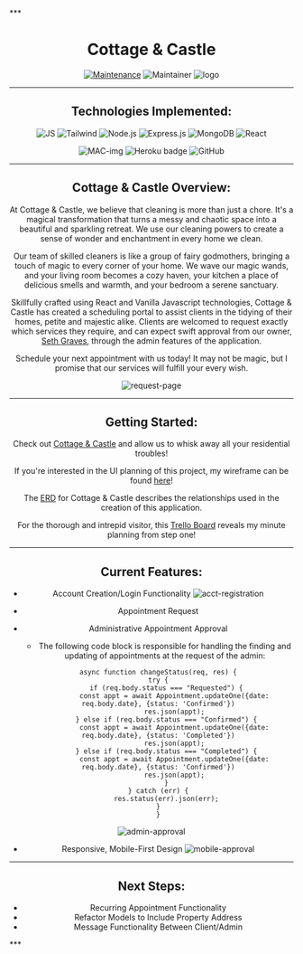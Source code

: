 ***<div style="text-align: center;">

# Cottage & Castle

[![Maintenance](https://img.shields.io/badge/Maintained%3F-yes-green.svg)](https://GitHub.com/Naereen/StrapDown.js/graphs/commit-activity)
![Maintainer](https://img.shields.io/badge/maintainer-Seraphiel97-blue)
![logo](https://raw.githubusercontent.com/Seraphiel97/cottage-and-castle/b23d38e9b010350a58b24b0f880c1f84a25526f4/src/assets/businessLogo.svg)

***
## Technologies Implemented:
![JS](https://img.shields.io/badge/JavaScript-323330?style=for-the-badge&logo=javascript&logoColor=F7DF1E)
![Tailwind](https://img.shields.io/badge/Tailwind_CSS-38B2AC?style=for-the-badge&logo=tailwind-css&logoColor=white)
![Node.js](https://img.shields.io/badge/Node.js-339933?style=for-the-badge&logo=nodedotjs&logoColor=white)
![Express.js](https://img.shields.io/badge/Express.js-000000?style=for-the-badge&logo=express&logoColor=white)
![MongoDB](https://img.shields.io/badge/MongoDB-4EA94B?style=for-the-badge&logo=mongodb&logoColor=white)
![React](https://img.shields.io/badge/React-20232A?style=for-the-badge&logo=react&logoColor=61DAFB)


![MAC-img](https://img.shields.io/badge/mac%20os-000000?style=for-the-badge&logo=apple&logoColor=white)
![Heroku badge](https://img.shields.io/badge/Heroku-430098?style=for-the-badge&logo=heroku&logoColor=white)
![GitHub](https://img.shields.io/badge/GitHub-100000?style=for-the-badge&logo=github&logoColor=white)

***
## Cottage & Castle Overview:

At Cottage & Castle, we believe that cleaning is more than just a chore. It's a magical transformation that turns a messy and chaotic space into a beautiful and sparkling retreat. We use our cleaning powers to create a sense of wonder and enchantment in every home we clean.


Our team of skilled cleaners is like a group of fairy godmothers, bringing a touch of magic to every corner of your home. We wave our magic wands, and your living room becomes a cozy haven, your kitchen a place of delicious smells and warmth, and your bedroom a serene sanctuary.


Skillfully crafted using React and Vanilla Javascript technologies, Cottage & Castle has created a scheduling portal to assist clients in the tidying of their homes, petite and majestic alike. Clients are welcomed to request exactly which services they require, and can expect swift approval from our owner, [Seth Graves](https://www.linkedin.com/in/sethlgraves/), through the admin features of the application.

Schedule your next appointment with us today! It may not be magic, but I promise that our services will fulfill your every wish.

![request-page](https://github.com/Seraphiel97/cottage-and-castle/blob/main/src/assets/appt-request.png?raw=true)

***
## Getting Started:
Check out [Cottage & Castle](https://cottage-and-castle.herokuapp.com/) and allow us to whisk away all your residential troubles! 

If you're interested in the UI planning of this project, my wireframe  can be found [here](https://whimsical.com/cottage-and-castle-web-app-CE3vDbBY81poeFWopZ9vjf)!

The [ERD](https://lucid.app/lucidchart/e390c124-e2cc-46ae-9dfd-5bc01428618e/edit?viewport_loc=-319%2C-22%2C3294%2C1661%2C0_0&invitationId=inv_af6e2221-265b-40af-bc7f-ae0d0d0ec7a1) for Cottage & Castle describes the relationships used in the creation of this application.

For the thorough and intrepid visitor, this [Trello Board](https://trello.com/b/IV0hku7b/cottage-castle)  reveals my minute planning from step one!

***
## Current Features:
* Account Creation/Login Functionality
![acct-registration](https://github.com/Seraphiel97/cottage-and-castle/blob/main/src/assets/acct-registration.png?raw=true)

* Appointment Request
* Administrative Appointment Approval
    * The following code block is responsible for handling the finding and updating of appointments at the request of the admin:
    ```
    async function changeStatus(req, res) {
    try {
        if (req.body.status === "Requested") {
            const appt = await Appointment.updateOne({date: req.body.date}, {status: 'Confirmed'})
            res.json(appt);
        } else if (req.body.status === "Confirmed") {
            const appt = await Appointment.updateOne({date: req.body.date}, {status: 'Completed'})
            res.json(appt);
        } else if (req.body.status === "Completed") {
            const appt = await Appointment.updateOne({date: req.body.date}, {status: 'Confirmed'})
            res.json(appt);
        }
    } catch (err) {
        res.status(err).json(err);
    }
    }
    ```
![admin-approval](https://github.com/Seraphiel97/cottage-and-castle/blob/main/src/assets/lg-appt-management.png?raw=true)

* Responsive, Mobile-First Design
![mobile-approval](https://github.com/Seraphiel97/cottage-and-castle/blob/main/src/assets/mobile-appt-management.png?raw=true)

***
## Next Steps:
* Recurring Appointment Functionality
* Refactor Models to Include Property Address
* Message Functionality Between Client/Admin 

</div>***











